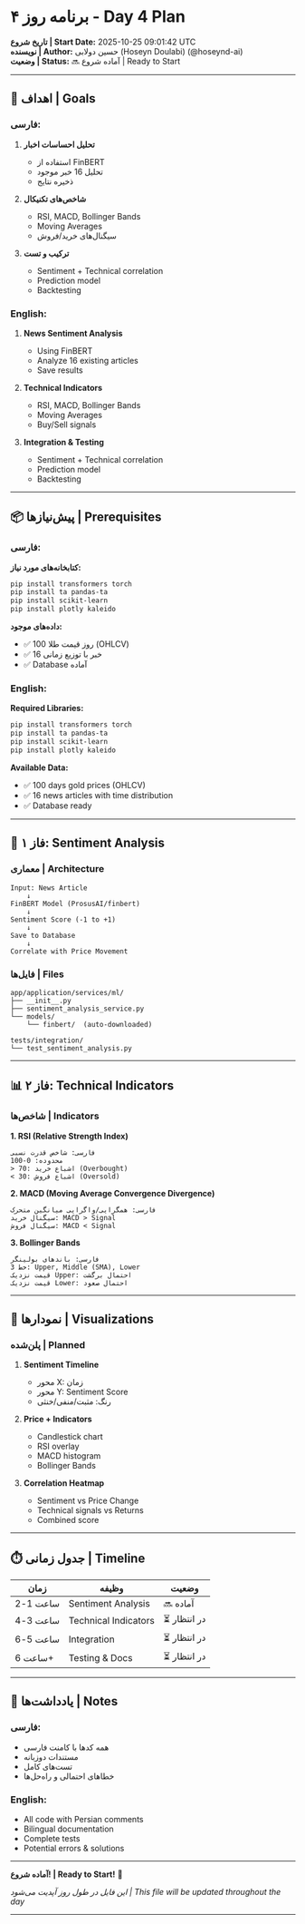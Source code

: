 # برنامه روز ۴ - Day 4 Plan

**تاریخ شروع | Start Date:** 2025-10-25 09:01:42 UTC  
**نویسنده | Author:** حسین دولابی (Hoseyn Doulabi) (@hoseynd-ai)  
**وضعیت | Status:** 🔜 آماده شروع | Ready to Start

---

## 🎯 اهداف | Goals

### فارسی:
1. **تحلیل احساسات اخبار**
   - استفاده از FinBERT
   - تحلیل 16 خبر موجود
   - ذخیره نتایج

2. **شاخص‌های تکنیکال**
   - RSI, MACD, Bollinger Bands
   - Moving Averages
   - سیگنال‌های خرید/فروش

3. **ترکیب و تست**
   - Sentiment + Technical correlation
   - Prediction model
   - Backtesting

### English:
1. **News Sentiment Analysis**
   - Using FinBERT
   - Analyze 16 existing articles
   - Save results

2. **Technical Indicators**
   - RSI, MACD, Bollinger Bands
   - Moving Averages
   - Buy/Sell signals

3. **Integration & Testing**
   - Sentiment + Technical correlation
   - Prediction model
   - Backtesting

---

## 📦 پیش‌نیازها | Prerequisites

### فارسی:

**کتابخانه‌های مورد نیاز:**
```bash
pip install transformers torch
pip install ta pandas-ta
pip install scikit-learn
pip install plotly kaleido
```

**داده‌های موجود:**
- ✅ 100 روز قیمت طلا (OHLCV)
- ✅ 16 خبر با توزیع زمانی
- ✅ Database آماده

### English:

**Required Libraries:**
```bash
pip install transformers torch
pip install ta pandas-ta
pip install scikit-learn
pip install plotly kaleido
```

**Available Data:**
- ✅ 100 days gold prices (OHLCV)
- ✅ 16 news articles with time distribution
- ✅ Database ready

---

## 🚀 فاز ۱: Sentiment Analysis

### معماری | Architecture

```
Input: News Article
    ↓
FinBERT Model (ProsusAI/finbert)
    ↓
Sentiment Score (-1 to +1)
    ↓
Save to Database
    ↓
Correlate with Price Movement
```

### فایل‌ها | Files

```
app/application/services/ml/
├── __init__.py
├── sentiment_analysis_service.py
└── models/
    └── finbert/  (auto-downloaded)

tests/integration/
└── test_sentiment_analysis.py
```

---

## 📊 فاز ۲: Technical Indicators

### شاخص‌ها | Indicators

**1. RSI (Relative Strength Index)**
```
فارسی: شاخص قدرت نسبی
محدوده: 0-100
> 70: اشباع خرید (Overbought)
< 30: اشباع فروش (Oversold)
```

**2. MACD (Moving Average Convergence Divergence)**
```
فارسی: همگرایی/واگرایی میانگین متحرک
سیگنال خرید: MACD > Signal
سیگنال فروش: MACD < Signal
```

**3. Bollinger Bands**
```
فارسی: باندهای بولینگر
3 خط: Upper, Middle (SMA), Lower
قیمت نزدیک Upper: احتمال برگشت
قیمت نزدیک Lower: احتمال صعود
```

---

## 🎨 نمودارها | Visualizations

### پلن‌شده | Planned

1. **Sentiment Timeline**
   - محور X: زمان
   - محور Y: Sentiment Score
   - رنگ: مثبت/منفی/خنثی

2. **Price + Indicators**
   - Candlestick chart
   - RSI overlay
   - MACD histogram
   - Bollinger Bands

3. **Correlation Heatmap**
   - Sentiment vs Price Change
   - Technical signals vs Returns
   - Combined score

---

## ⏱️ جدول زمانی | Timeline

| زمان | وظیفه | وضعیت |
|------|-------|-------|
| ساعت 1-2 | Sentiment Analysis | 🔜 آماده |
| ساعت 3-4 | Technical Indicators | ⏳ در انتظار |
| ساعت 5-6 | Integration | ⏳ در انتظار |
| ساعت 6+ | Testing & Docs | ⏳ در انتظار |

---

## 📝 یادداشت‌ها | Notes

### فارسی:
- همه کدها با کامنت فارسی
- مستندات دوزبانه
- تست‌های کامل
- خطاهای احتمالی و راه‌حل‌ها

### English:
- All code with Persian comments
- Bilingual documentation
- Complete tests
- Potential errors & solutions

---

**آماده شروع! | Ready to Start!** 🚀

*این فایل در طول روز آپدیت می‌شود | This file will be updated throughout the day*

---
